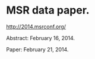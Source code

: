MSR data paper.
==============================

http://2014.msrconf.org/

Abstract: February 16, 2014.

Paper: February 21, 2014.
